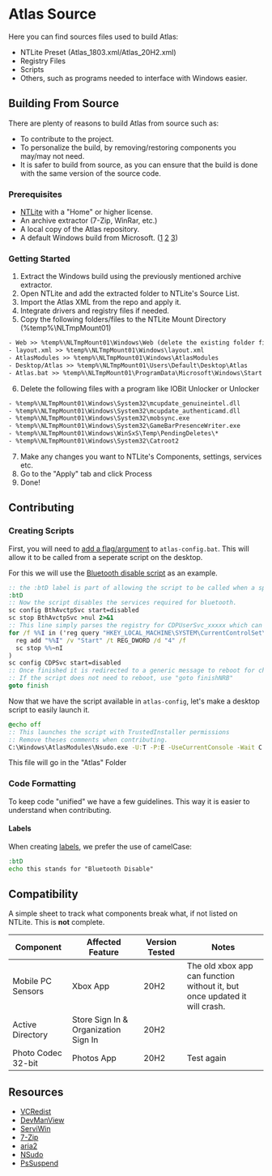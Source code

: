 # Atlas Source

Here you can find sources files used to build Atlas:
- NTLite Preset (Atlas_1803.xml/Atlas_20H2.xml)
- Registry Files
- Scripts
- Others, such as programs needed to interface with Windows easier.

## Building From Source

There are plenty of reasons to build Atlas from source such as:
- To contribute to the project.
- To personalize the build, by removing/restoring components you may/may not need.
- It is safer to build from source, as you can ensure that the build is done with the same version of the source code.

### Prerequisites

- [NTLite](https://ntlite.com) with a "Home" or higher license.
- An archive extractor (7-Zip, WinRar, etc.)
- A local copy of the Atlas repository.
- A default Windows build from Microsoft. ([1](https://tb.rg-adguard.net) [2](https://www.heidoc.net/joomla/technology-science/microsoft/67-microsoft-windows-iso-download-tool) [3](https://uupdump.net))

### Getting Started

1. Extract the Windows build using the previously mentioned archive extractor.
2. Open NTLite and add the extracted folder to NTLite's Source List.
3. Import the Atlas XML from the repo and apply it.
4. Integrate drivers and registry files if needed.
5. Copy the following folders/files to the NTLite Mount Directory (%temp%\NLTmpMount01)
  ```txt
  - Web >> %temp%\NLTmpMount01\Windows\Web (delete the existing folder first!)
  - layout.xml >> %temp%\NLTmpMount01\Windows\layout.xml
  - AtlasModules >> %temp%\NLTmpMount01\Windows\AtlasModules
  - Desktop/Atlas >> %temp%\NLTmpMount01\Users\Default\Desktop\Atlas
  - Atlas.bat >> %temp%\NLTmpMount01\ProgramData\Microsoft\Windows\Start Menu\Programs\StartUp\Atlas.bat
  ```
6. Delete the following files with a program like IOBit Unlocker or Unlocker
  ```txt
  - %temp%\NLTmpMount01\Windows\System32\mcupdate_genuineintel.dll
  - %temp%\NLTmpMount01\Windows\System32\mcupdate_authenticamd.dll
  - %temp%\NLTmpMount01\Windows\System32\mobsync.exe
  - %temp%\NLTmpMount01\Windows\System32\GameBarPresenceWriter.exe
  - %temp%\NLTmpMount01\Windows\WinSxS\Temp\PendingDeletes\*
  - %temp%\NLTmpMount01\Windows\System32\Catroot2
  ```
7. Make any changes you want to NTLite's Components, settings, services etc.
8. Go to the "Apply" tab and click Process
9. Done!

## Contributing

### Creating Scripts

First, you will need to [add a flag/argument](https://github.com/Atlas-OS/Atlas/blob/628f8305a116f2cc7d6eff258952961b83b9647f/src/20H2/AtlasModules/atlas-config.bat#L44) to `atlas-config.bat`. This will allow it to be called from a seperate script on the desktop.

For this we will use the [Bluetooth disable script](hhttps://github.com/Atlas-OS/Atlas/blob/628f8305a116f2cc7d6eff258952961b83b9647f/src/20H2/AtlasModules/atlas-config.bat#L1235) as an example. 

```bat
:: the :btD label is part of allowing the script to be called when a specific flag is used, as mentioned previously.
:btD
:: Now the script disables the services required for bluetooth.
sc config BthAvctpSvc start=disabled
sc stop BthAvctpSvc >nul 2>&1
:: This line simply parses the registry for CDPUserSvc_xxxxx which can't be configured through the "sc" command
for /f %%I in ('reg query "HKEY_LOCAL_MACHINE\SYSTEM\CurrentControlSet\Services" /s /k /f CDPUserSvc ^| find /i "CDPUserSvc" ') do (
  reg add "%%I" /v "Start" /t REG_DWORD /d "4" /f
  sc stop %%~nI
)
sc config CDPSvc start=disabled
:: Once finished it is redirected to a generic message to reboot for changes, then exits at the end of the file.
:: If the script does not need to reboot, use "goto finishNRB"
goto finish
```

Now that we have the script available in `atlas-config`, let's make a desktop script to easily launch it.

```bat
@echo off
:: This launches the script with TrustedInstaller permissions
:: Remove theses comments when contributing.
C:\Windows\AtlasModules\Nsudo.exe -U:T -P:E -UseCurrentConsole -Wait C:\Windows\AtlasModules\atlas-config.bat /btd
```

This file will go in the "Atlas" Folder

### Code Formatting

To keep code "unified" we have a few guidelines. This way it is easier to understand when contributing.

#### Labels

When creating [labels](http://elearning.algonquincollege.com/coursemat/viljoed/gis8746/concepts/dosbatch/advanced/labels.htm), we prefer the use of camelCase:

```bat
:btD
echo this stands for "Bluetooth Disable"
```

## Compatibility

A simple sheet to track what components break what, if not listed on NTLite. This is **not** complete.

| Component          | Affected Feature                     | Version Tested | Notes                                                                     |
| ------------------ | ------------------------------------ | -------------- | ------------------------------------------------------------------------- |
| Mobile PC Sensors  | Xbox App                             | 20H2           | The old xbox app can function without it, but once updated it will crash. |
| Active Directory   | Store Sign In & Organization Sign In | 20H2           |                                                                           |
| Photo Codec 32-bit | Photos App                           | 20H2           | Test again                                                                |

## Resources
- [VCRedist](https://github.com/abbodi1406/vcredist)
- [DevManView](https://www.nirsoft.net/utils/device_manager_view.html)
- [ServiWin](https://www.nirsoft.net/utils/serviwin.html)
- [7-Zip](https://www.7-zip.org)
- [aria2](https://github.com/aria2/aria2)
- [NSudo](https://github.com/m2team/NSudo)
- [PsSuspend](https://docs.microsoft.com/en-us/sysinternals/downloads/pssuspend)
